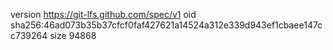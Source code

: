 version https://git-lfs.github.com/spec/v1
oid sha256:46ad073b35b37cfcf0faf427621a14524a312e339d943ef1cbaee147cc739264
size 94868
